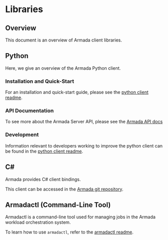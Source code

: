 # Libraries

## Overview
This document is an overview of Armada client libraries.

## Python
Here, we give an overview of the Armada Python client.

### Installation and Quick-Start
For an installation and quick-start guide, please see the [python client readme](https://github.com/armadaproject/armada/blob/master/client/python/README.md).

### API Documentation

To see more about the Armada Server API, please see the [Armada API docs](https://armadaproject.io/api)

### Development
Information relevant to developers working to improve the python client can be
found in the [python client readme](https://github.com/armadaproject/armada/blob/master/client/python/README.md).

## C#
Armada provides C# client bindings.

This client can be accessed in the [Armada git repository](https://github.com/armadaproject/armada/tree/master/client/DotNet).

## Armadactl (Command-Line Tool)
Armadactl is a command-line tool used for managing jobs in the Armada workload orchestration system.

To learn how to use `armadactl`, refer to the [armadactl readme](https://github.com/armadaproject/armada/blob/master/cmd/armadactl/README.md).
